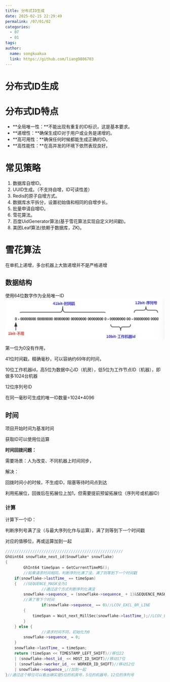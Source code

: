 ```yaml
---
title: 分布式ID生成
date: 2025-02-15 22:29:49
permalink: /07/01/02
categories: 
  - 07
  - 01
tags: 
author:
  name: songkuakua
  link: https://github.com/liang9886703
---
```

# 分布式ID生成

# 分布式ID特点

- **全局唯一性：**不能出现有重复的ID标识，这是基本要求。
- **递增性：**确保生成ID对于用户或业务是递增的。
- **高可用性：**确保任何时候都能生成正确的ID。
- **高性能性：**在高并发的环境下依然表现良好。

# 常见策略

1. 数据库自增ID。
2. UUID生成。（不支持自增，ID可读性差）
3. Redis的原子自增方式。
4. 数据库水平拆分，设置初始值和相同的自增步长。
5. 批量申请自增ID。
6. 雪花算法。
7. 百度UidGenerator算法(基于雪花算法实现自定义时间戳)。
8. 美团Leaf算法(依赖于数据库，ZK)。

# 雪花算法

在单机上递增，多台机器上大致递增并不是严格递增

## 数据结构

使用64位数字作为全局唯一ID
![Untitled](./pic15.png)

第一位为0没有作用，

41位时间戳，精确毫秒，可以容纳约69年的时间，

10位工作机器id，高5位为数据中心ID（机房），低5位为工作节点ID（机器），即做多1024台机器

12位序列号ID

在同一毫秒可生成的唯一ID数量=1024*4096

## 时间

项目开始时间为基准时间

获取ID可以使用位运算

**时间回拨问题：**

需要场景：人为改变、不同机器上时间同步，

解决：

回拨时间小的时候，不生成ID，阻塞等待时间点到达

利用拓展位，回拨后在拓展位上加1，但需要提前预留拓展位（序列号或机器ID）

### 计算

计算下一个ID：

判断序列号满了没（与最大序列化作与运算），满了则等到下一个时间戳

对应的值移位，再或运算加到一起

```cpp
////////////////////////////////////////////////////
GhUint64 snowflake_next_id(SnowFlake* snowflake)
{ 
		GhInt64 timeSpan = GetCurrentTimeMS();
		//如果请求时间相同，判断序列化满了没，满了则等到下一个时间戳
    if(snowflake->lastTime_ == timeSpan)
    {   //SEQUENCE_MASK全为1
				//通过这个方式判断序列化满没
        snowflake->sequence_ = (snowflake->sequence_ + 1)&SEQUENCE_MASK;
        //满了等下个时间
				if(snowflake->sequence_ == 0)//LCOV_EXCL_BR_LINE
        {
            timeSpan = Wait_next_MillSec(snowflake->lastTime_);//LCOV_EXCL_BR_LINE
        }
    } else {
				//请求时间不同，初始化为0
        snowflake->sequence_ = 0;
    }
    snowflake->lastTime_ = timeSpan;
    return (timeSpan << TIMESTAMP_LEFT_SHIFT)//移位22
    | (snowflake->host_id_ << HOST_ID_SHIFT)//移动17位
    | (snowflake->worker_id_ << WORKER_ID_SHIFT)//移动12位
    | snowflake->sequence_;//加到一起
}//通过这个移位可以看出确实是5位的机房号，5位的机器号，12位的序列号
```
